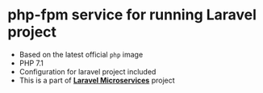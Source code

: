 # php-fpm service for running Laravel project

- Based on the latest official `php` image
- PHP 7.1
- Configuration for laravel project included
- This is a part of **[Laravel Microservices](https://github.com/FramgiaDockerTeam/laravel-microservices)** project
